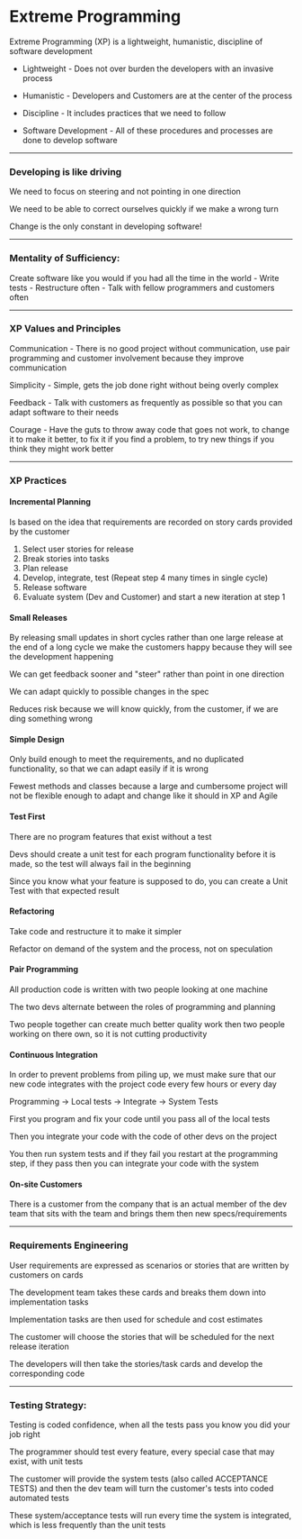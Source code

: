 # Extreme Programming

Extreme Programming (XP) is a lightweight, humanistic, discipline of software development

- Lightweight - Does not over burden the developers with an invasive process

- Humanistic - Developers and Customers are at the center of the process

- Discipline - It includes practices that we need to follow

- Software Development - All of these procedures and processes are done to develop software

***

### Developing is like driving

We need to focus on steering and not pointing in one direction

We need to be able to correct ourselves quickly if we make a wrong turn

Change is the only constant in developing software!

***

### Mentality of Sufficiency:

Create software like you would if you had all the time in the world
    - Write tests
    - Restructure often
    - Talk with fellow programmers and customers often

***

### XP Values and Principles

Communication - There is no good project without communication, use pair programming and customer involvement because they improve communication

Simplicity - Simple, gets the job done right without being overly complex

Feedback - Talk with customers as frequently as possible so that you can adapt software to their needs

Courage - Have the guts to throw away code that goes not work, to change it to make it better, to fix it if you find a problem, to try new things if you think they might work better

***

### XP Practices

#### Incremental Planning

Is based on the idea that requirements are recorded on story cards provided by the customer

1. Select user stories for release
2. Break stories into tasks
3. Plan release
4. Develop, integrate, test (Repeat step 4 many times in single cycle)
5. Release software
6. Evaluate system (Dev and Customer) and start a new iteration at step 1

#### Small Releases

By releasing small updates in short cycles rather than one large release at the end of a long cycle we make the customers happy because they will see the development happening

We can get feedback sooner and "steer" rather than point in one direction

We can adapt quickly to possible changes in the spec

Reduces risk because we will know quickly, from the customer, if we are ding something wrong

#### Simple Design

Only build enough to meet the requirements, and no duplicated functionality, so that we can adapt easily if it is wrong

Fewest methods and classes because a large and cumbersome project will not be flexible enough to adapt and change like it should in XP and Agile

#### Test First

There are no program features that exist without a test

Devs should create a unit test for each program functionality before it is made, so the test will always fail in the beginning

Since you know what your feature is supposed to do, you can create a Unit Test with that expected result

#### Refactoring

Take code and restructure it to make it simpler

Refactor on demand of the system and the process, not on speculation

#### Pair Programming

All production code is written with two people looking at one machine

The two devs alternate between the roles of programming and planning

Two people together can create much better quality work then two people working on there own, so it is not cutting productivity

#### Continuous Integration

In order to prevent problems from piling up, we must make sure that our new code integrates with the project code every few hours or every day

Programming -> Local tests -> Integrate -> System Tests

First you program and fix your code until you pass all of the local tests

Then you integrate your code with the code of other devs on the project

You then run system tests and if they fail you restart at the programming step, if they pass then you can integrate your code with the system

#### On-site Customers

There is a customer from the company that is an actual member of the dev team that sits with the team and brings them then new specs/requirements

***

### Requirements Engineering

User requirements are expressed as scenarios or stories that are written by customers on cards

The development team takes these cards and breaks them down into implementation tasks

Implementation tasks are then used for schedule and cost estimates

The customer will choose the stories that will be scheduled for the next release iteration

The developers will then take the stories/task cards and develop the corresponding code

***

### Testing Strategy:

Testing is coded confidence, when all the tests pass you know you did your job right

The programmer should test every feature, every special case that may exist, with unit tests

The customer will provide the system tests (also called ACCEPTANCE TESTS) and then the dev team will turn the customer's tests into coded automated tests

These system/acceptance tests will run every time the system is integrated, which is less frequently than the unit tests
